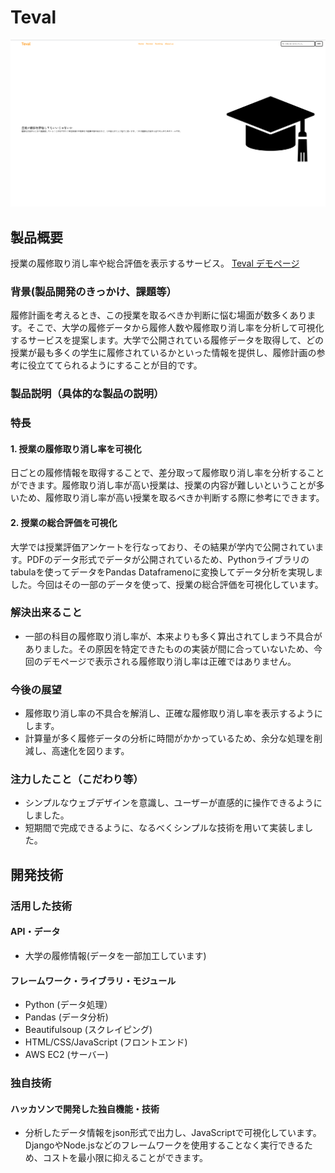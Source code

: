 # Teval

![sscreenshot](./screenshot.png)
## 製品概要

授業の履修取り消し率や総合評価を表示するサービス。
[Teval デモページ](http://ec2-35-78-195-92.ap-northeast-1.compute.amazonaws.com/Ranking/Ranking.html)

### 背景(製品開発のきっかけ、課題等）

履修計画を考えるとき、この授業を取るべきか判断に悩む場面が数多くあります。そこで、大学の履修データから履修人数や履修取り消し率を分析して可視化するサービスを提案します。大学で公開されている履修データを取得して、どの授業が最も多くの学生に履修されているかといった情報を提供し、履修計画の参考に役立ててられるようにすることが目的です。

### 製品説明（具体的な製品の説明）


### 特長

#### 1. 授業の履修取り消し率を可視化

日ごとの履修情報を取得することで、差分取って履修取り消し率を分析することができます。履修取り消し率が高い授業は、授業の内容が難しいということが多いため、履修取り消し率が高い授業を取るべきか判断する際に参考にできます。

#### 2. 授業の総合評価を可視化

大学では授業評価アンケートを行なっており、その結果が学内で公開されています。PDFのデータ形式でデータが公開されているため、Pythonライブラリのtabulaを使ってデータをPandas Dataframenoに変換してデータ分析を実現しました。今回はその一部のデータを使って、授業の総合評価を可視化しています。

### 解決出来ること

* 一部の科目の履修取り消し率が、本来よりも多く算出されてしまう不具合がありました。その原因を特定できたものの実装が間に合っていないため、今回のデモページで表示される履修取り消し率は正確ではありません。

### 今後の展望

* 履修取り消し率の不具合を解消し、正確な履修取り消し率を表示するようにします。
* 計算量が多く履修データの分析に時間がかかっているため、余分な処理を削減し、高速化を図ります。

### 注力したこと（こだわり等）

* シンプルなウェブデザインを意識し、ユーザーが直感的に操作できるようにしました。
* 短期間で完成できるように、なるべくシンプルな技術を用いて実装しました。

## 開発技術

### 活用した技術

#### API・データ

* 大学の履修情報(データを一部加工しています)

#### フレームワーク・ライブラリ・モジュール

* Python (データ処理）
* Pandas (データ分析)
* Beautifulsoup (スクレイピング)
* HTML/CSS/JavaScript (フロントエンド)
* AWS EC2 (サーバー)

### 独自技術

#### ハッカソンで開発した独自機能・技術

* 分析したデータ情報をjson形式で出力し、JavaScriptで可視化しています。DjangoやNode.jsなどのフレームワークを使用することなく実行できるため、コストを最小限に抑えることができます。
